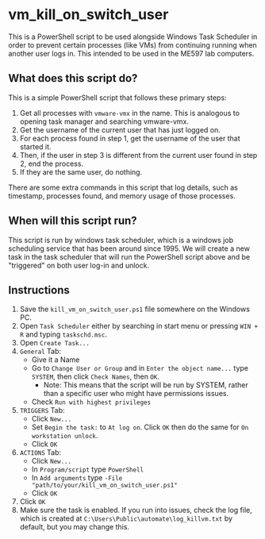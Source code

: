 # vm_kill_on_switch_user
This is a PowerShell script to be used alongside Windows Task Scheduler in order to prevent certain processes (like VMs) from continuing running when another user logs in. This intended to be used in the ME597 lab computers.

## What does this script do?
This is a simple PowerShell script that follows these primary steps:
1. Get all processes with `vmware-vmx` in the name. This is analogous to opening task manager and searching vmware-vmx.
2. Get the username of the current user that has just logged on.
3. For each process found in step 1, get the username of the user that started it.
4. Then, if the user in step 3 is different from the current user found in step 2, end the process.
5. If they are the same user, do nothing.

There are some extra commands in this script that log details, such as timestamp, processes found, and memory usage of those processes.

## When will this script run?
This script is run by windows task scheduler, which is a windows job scheduling service that has been around since 1995. We will create a new task in the task scheduler that will run the PowerShell script above and be "triggered" on both user log-in and unlock.

## Instructions
1. Save the `kill_vm_on_switch_user.ps1` file somewhere on the Windows PC.
1. Open `Task Scheduler` either by searching in start menu or pressing `WIN + R` and typing `taskschd.msc`.
2. Open `Create Task...`
3. `General` Tab:
    - Give it a Name
    -  Go to `Change User or Group` and in `Enter the object name...` type `SYSTEM`, then click `Check Names`, then `OK`.
        -  Note: This means that the script will be run by SYSTEM, rather than a specific user who might have permissions issues.
    - Check `Run with highest privileges`
4. `TRIGGERS` Tab:
    - Click `New...`
    - Set `Begin the task:` to `At log on`. Click `OK` then do the same for `On workstation unlock`.
    - Click `OK`
5. `ACTIONS` Tab:
    - Click `New...`
    - In `Program/script` type `PowerShell`
    - In `Add arguments` type `-File "path/to/your/kill_vm_on_switch_user.ps1"`
    - Click `OK`
6. Click `OK`
7. Make sure the task is enabled. If you run into issues, check the log file, which is created at `C:\Users\Public\automate\log_killvm.txt` by default, but you may change this.
